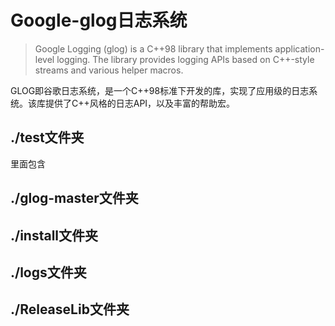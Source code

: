 # Google-glog日志系统
>Google Logging (glog) is a C++98 library that implements application-level logging. The library provides logging APIs based on C++-style streams and various helper macros.

GLOG即谷歌日志系统，是一个C++98标准下开发的库，实现了应用级的日志系统。该库提供了C++风格的日志API，以及丰富的帮助宏。



## ./test文件夹
里面包含

## ./glog-master文件夹

## ./install文件夹

## ./logs文件夹

## ./ReleaseLib文件夹
